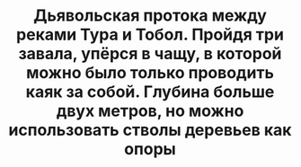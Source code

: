 ---
title: 'Дьявольская протока между реками Тура и Тобол. Пройдя три завала, упёрся в чащу, в которой можно было только проводить каяк за собой. Глубина больше двух метров, но можно использовать стволы деревьев как опоры'
location: 'Устье реки Тура. Ярковский район, Тюменская область, Россия'

tags: [all, 2015]
category: as-the-first-settlers
---